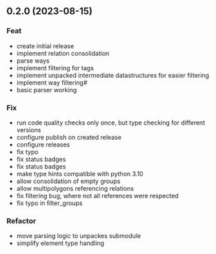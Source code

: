 ## 0.2.0 (2023-08-15)

### Feat

- create initial release
- implement relation consolidation
- parse ways
- implement filtering for tags
- implement unpacked intermediate datastructures for easier filtering
- implement way filtering#
- basic parser working

### Fix

- run code quality checks only once, but type checking for different versions
- configure publish on created release
- configure releases
- fix typo
- fix status badges
- fix status badges
- make type hints compatible with python 3.10
- allow consolidation of empty groups
- allow multipolygons referencing relations
- fix filtering bug, where not all references were respected
- fix typo in filter_groups

### Refactor

- move parsing logic to unpackes submodule
- simplify element type handling
